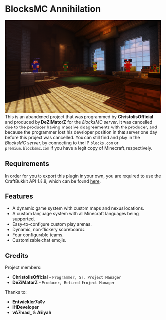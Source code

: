 # BlocksMC Annihilation
![Header](https://github.com/ChristolisOfficial/blocksmc-annihilation/blob/master/res/header.png)
This is an abandoned project that was programmed by **ChristolisOfficial** and produced by **DeZiMatorZ** for the *BlocksMC server*. It was cancelled due to the producer having massive disagreements with the producer, and because the programmer lost his developer position in that server one day before this project was cancelled. You can still find and play in the *BlocksMC server*, by connecting to the IP `blocks.com` or `premium.blocksmc.com` if you have a legit copy of Minecraft, respectively.

## Requirements
In order for you to export this plugin in your own, you are required to use the CraftBukkit API 1.8.8, which can be found [here](https://getbukkit.org/get/lZ6lfqphkPczgKPMdwAmF90p1rPRYPcC).

## Features
* A dynamic game system with custom maps and nexus locations.
* A custom language system with all Minecraft languages being supported.
* Easy-to-configure custom play arenas.
* Dynamic, non-flickery scoreboards.
* Four configurable teams.
* Customizable chat emojis.

## Credits
Project members:
* **ChristolisOfficial** - `Programmer, Sr. Project Manager`
* **DeZiMatorZ** - `Producer, Retired Project Manager`

Thanks to:
* **Entwickler7aSv**
* **iHDeveloper**
* **vA7mad_** & **Aliiyah**

